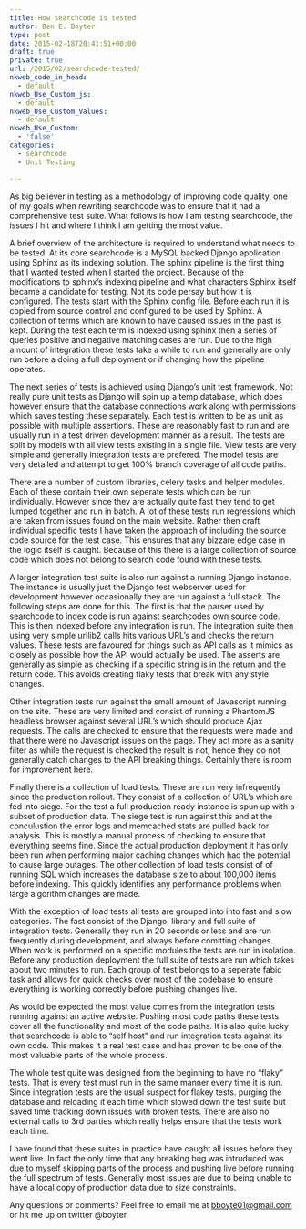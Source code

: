 ```yaml
---
title: How searchcode is tested
author: Ben E. Boyter
type: post
date: 2015-02-18T20:41:51+00:00
draft: true
private: true
url: /2015/02/searchcode-tested/
nkweb_code_in_head:
  - default
nkweb_Use_Custom_js:
  - default
nkweb_Use_Custom_Values:
  - default
nkweb_Use_Custom:
  - 'false'
categories:
  - searchcode
  - Unit Testing

---
```

As big believer in testing as a methodology of improving code quality, one of my goals when rewriting searchcode was to ensure that it had a comprehensive test suite. What follows is how I am testing searchcode, the issues I hit and where I think I am getting the most value.

A brief overview of the architecture is required to understand what needs to be tested. At its core searchcode is a MySQL backed Django application using Sphinx as its indexing solution. The sphinx pipeline is the first thing that I wanted tested when I started the project. Because of the modifications to sphinx&#8217;s indexing pipeline and what characters Sphinx itself became a candidate for testing. Not its code persay but how it is configured. The tests start with the Sphinx config file. Before each run it is copied from source control and configured to be used by Sphinx. A collection of terms which are known to have caused issues in the past is kept. During the test each term is indexed using sphinx then a series of queries positive and negative matching cases are run. Due to the high amount of integration these tests take a while to run and generally are only run before a doing a full deployment or if changing how the pipeline operates.

The next series of tests is achieved using Django&#8217;s unit test framework. Not really pure unit tests as Django will spin up a temp database, which does however ensure that the database connections work along with permissions which saves testing these separately. Each test is written to be as unit as possible with multiple assertions. These are reasonably fast to run and are usually run in a test driven development manner as a result. The tests are split by models with all view tests existing in a single file. View tests are very simple and generally integration tests are prefered. The model tests are very detailed and attempt to get 100% branch coverage of all code paths.

There are a number of custom libraries, celery tasks and helper modules. Each of these contain their own seperate tests which can be run individually. However since they are actually quite fast they tend to get lumped together and run in batch. A lot of these tests run regressions which are taken from issues found on the main website. Rather then craft individual specific tests I have taken the approach of including the source code source for the test case. This ensures that any bizzare edge case in the logic itself is caught. Because of this there is a large collection of source code which does not belong to search code found with these tests.

A larger integration test suite is also run against a running Django instance. The instance is usually just the Django test webserver used for development however occasionally they are run against a full stack. The following steps are done for this. The first is that the parser used by searchcode to index code is run against searchcodes own source code. This is then indexed before any integration is run. The integration suite then using very simple urllib2 calls hits various URL&#8217;s and checks the return values. These tests are favoured for things such as API calls as it mimics as closely as possible how the API would actually be used. The asserts are generally as simple as checking if a specific string is in the return and the return code. This avoids creating flaky tests that break with any style changes.

Other integration tests run against the small amount of Javascript running on the site. These are very limited and consist of running a PhantomJS headless browser against several URL&#8217;s which should produce Ajax requests. The calls are checked to ensure that the requests were made and that there were no Javascript issues on the page. They act more as a sanity filter as while the request is checked the result is not, hence they do not generally catch changes to the API breaking things. Certainly there is room for improvement here.

Finally there is a collection of load tests. These are run very infrequently since the production rollout. They consist of a collection of URL&#8217;s which are fed into siege. For the test a full production ready instance is spun up with a subset of production data. The siege test is run against this and at the conculustion the error logs and memcached stats are pulled back for analysis. This is mostly a manual process of checking to ensure that everything seems fine. Since the actual production deployment it has only been run when performing major caching changes which had the potential to cause large outages. The other collection of load tests consist of of running SQL which increases the database size to about 100,000 items before indexing. This quickly identifies any performance problems when large algorithm changes are made.

With the exception of load tests all tests are grouped into into fast and slow categories. The fast consist of the Django, library and full suite of integration tests. Generally they run in 20 seconds or less and are run frequently during development, and always before comitting changes. When work is performed on a specific modules the tests are run in isolation. Before any production deployment the full suite of tests are run which takes about two minutes to run. Each group of test belongs to a seperate fabic task and allows for quick checks over most of the codebase to ensure everything is working correctly before pushing changes live.

As would be expected the most value comes from the integration tests running against an active website. Pushing most code paths these tests cover all the functionality and most of the code paths. It is also quite lucky that searchcode is able to &#8220;self host&#8221; and run integration tests against its own code. This makes it a real test case and has proven to be one of the most valuable parts of the whole process.

The whole test quite was designed from the beginning to have no &#8220;flaky&#8221; tests. That is every test must run in the same manner every time it is run. Since integration tests are the usual suspect for flakey tests. purging the database and reloading it each time which slowed down the test suite but saved time tracking down issues with broken tests. There are also no external calls to 3rd parties which really helps ensure that the tests work each time.

I have found that these suites in practice have caught all issues before they went live. In fact the only time that any breaking bug was intruduced was due to myself skipping parts of the process and pushing live before running the full spectrum of tests. Generally most issues are due to being unable to have a local copy of production data due to size constraints.

Any questions or comments? Feel free to email me at bboyte01@gmail.com or hit me up on twitter @boyter